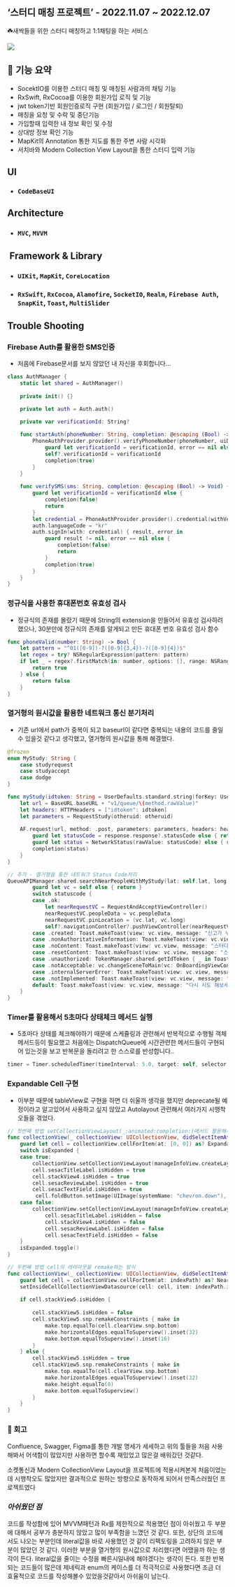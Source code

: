 ## ‘스터디 매칭 프로젝트’ - 2022.11.07 ~ 2022.12.07

☘️새싹들을 위한 스터디 매칭하고 1:1채팅을 하는 서비스
 
<img src="https://user-images.githubusercontent.com/81205931/222653020-dcd84527-c90f-490f-b4d7-2ff79beeb621.png">


## 📱 **기능 요약** 
- SocektIO를 이용한 스터디 매칭 및 매칭된 사람과의 채팅 기능
- RxSwift, RxCocoa를 이용한 회원가입 로직 및 기능
- jwt token기반 회원인증로직 구현 (회원가입 / 로그인 / 회원탈퇴)
- 매칭을 요청 및 수락 및 중단기능
- 가입할때 입력한 내 정보 확인 및 수정
- 상대방 정보 확인 기능
- MapKit의 Annotation 통한 지도를 통한 주변 사람 시각화
- 서치바와 Modern Collection View Layout을 통한 스터디 입력 기능

## **UI**
- ### ```CodeBaseUI```
## **Architecture**
- ### ```MVC```, ```MVVM``` 
##  **Framework & Library**
- ### ```UIKit```, ```MapKit```, ```CoreLocation```
- ### ```RxSwift```, ```RxCocoa```, ```Alamofire```, ```SocketIO```,  ```Realm```, ```Firebase Auth```, ```SnapKit```, ```Toast```, ```MultiSlider``` 

## **Trouble Shooting**
### Firebase Auth를 활용한 SMS인증 
- 처음에 Firebase문서를 보지 않았던 내 자신을 후회합니다...
``` swift
class AuthManager {
    static let shared = AuthManager()
    
    private init() {}

    private let auth = Auth.auth()

    private var verificationId: String?
    
    func startAuth(phoneNumber: String, completion: @escaping (Bool) -> Void) {
        PhoneAuthProvider.provider().verifyPhoneNumber(phoneNumber, uiDelegate: nil) { [weak self] verificationId, error in
            guard let verificationId = verificationId, error == nil else { return }
            self?.verificationId = verificationId
            completion(true)
        }
    }
    
    func verifySMS(sms: String, completion: @escaping (Bool) -> Void) {
        guard let verificationId = verificationId else {
            completion(false)
            return
        }
        let credential = PhoneAuthProvider.provider().credential(withVerificationID: verificationId, verificationCode: sms)
        auth.languageCode = "kr"
        auth.signIn(with: credential) { result, error in
            guard result != nil, error == nil else {
                completion(false)
                return
            }
            completion(true)
        }
    }
}
```
### **정규식을 사용한 휴대폰번호 유효성 검사**
- 정규식의 존재를 몰랐기 때문에 String의 extension을 만들어서 유효성 검사하려 했으나, 30분만에 정규식의 존재를 알게되고 만든 휴대폰 번호 유효성 검사 함수
``` swift
func phoneValid(number: String) -> Bool {
    let pattern = "^01([0-9])-?([0-9]{3,4})-?([0-9]{4})$"
    let regex = try? NSRegularExpression(pattern: pattern)
    if let _ = regex?.firstMatch(in: number, options: [], range: NSRange(location: 0, length: number.count)) {
        return true
    } else {
        return false
    }
}
```
### **열거형의 원시값을 활용한 네트워크 통신 분기처리**
- 기존 url에서 path가 중복이 되고 baseurl이 같다면 중복되는 내용의 코드를 줄일 수 있을것 같다고 생각했고, 열거형의 원시값을 통해 해결했다.

``` swift
@frozen
enum MyStudy: String {
    case studyrequest
    case studyaccept
    case dodge
}

func myStudy(idtoken: String = UserDefaults.standard.string(forKey: UserDefaultsKey.idtoken.rawValue) ?? "", method: MyStudy = .studyrequest, otheruid: String, completion: @escaping (NetworkStatus) -> Void) {
    let url = BaseURL.baseURL + "v1/queue/\(method.rawValue)"
    let headers: HTTPHeaders = ["idtoken": idtoken]   
    let parameters = RequestStudy(otheruid: otheruid)
                
    AF.request(url, method: .post, parameters: parameters, headers: headers).validate().response { response in
        guard let statusCode = response.response?.statusCode else { return }
        guard let status = NetworkStatus(rawValue: statusCode) else { return }
        completion(status)
    }
}

// 추가 - 열거형을 통한 네트워크 Status Code처리
QueueAPIManager.shared.searchNearPeopleWithMyStudy(lat: self.lat, long: self.long, studylist: studylist) { [weak self] statuscode in
        guard let vc = self else { return }
        switch statuscode {
        case .ok:
            let nearRequestVC = RequestAndAcceptViewController()
            nearRequestVC.peopleData = vc.peopleData
            nearRequestVC.pinLocation = (vc.lat, vc.long)
            self?.navigationController?.pushViewController(nearRequestVC, animated: true)
        case .created: Toast.makeToast(view: vc.view, message: "신고가 누적되어 이용하실 수 없습니다")
        case .nonAuthoritativeInformation: Toast.makeToast(view: vc.view, message: "스터디 취소 패널티로, 1분동안 이용하실 수 없습니다")
        case .noContent: Toast.makeToast(view: vc.view, message: "스터디 취소 패널티로, 2분동안 이용하실 수 없습니다")
        case .resetContent: Toast.makeToast(view: vc.view, message: "스터디 취소 패널티로, 3분동안 이용하실 수 없습니다")
        case .unauthorized: TokenManager.shared.getIdToken { _ in Toast.makeToast(view: vc.view, message: "다시 시도 해주세요")}
        case .notAcceptable: vc.changeSceneToMain(vc: OnBoardingViewController())
        case .internalServerError: Toast.makeToast(view: vc.view, message: "500 Server Error")
        case .notImplemented: Toast.makeToast(view: vc.view, message: "501 Client Error")
        default: Toast.makeToast(view: vc.view, message: "다시 시도 해보세요")
    }
}
```
### **Timer를 활용해서 5초마다 상태체크 메서드 실행**
- 5초마다 상태를 체크해야하기 때문에 스케쥴링과 관련해서 반복적으로 수행될 객체 메서드등이 필요했고 처음에는 DispatchQueue에 시간관련한 메서드들이 구현되어 있는것을 보고 반복문을 돌리려고 한 스스로를 반성합니다..
```swift
timer = Timer.scheduledTimer(timeInterval: 5.0, target: self, selector: #selector(stateCheck), userInfo: nil, repeats: true)
```
### **Expandable Cell 구현**
- 이부분 때문에 tableView로 구현을 하면 더 쉬울까 생각을 했지만 deprecate될 예정이라고 알고있어서 사용하고 싶지 않았고 Autolayout 관련해서 여러가지 시행착오들을 겪었다. 
``` swift
// 첫번째 방법 setCollectionViewLayout(_:animated:completion:)메서드 활용해서 UICollectionView의 레이아웃을 새로 지정해주는 방식
func collectionView(_ collectionView: UICollectionView, didSelectItemAt indexPath: IndexPath) {
	guard let cell = collectionView.cellForItem(at: [0, 0]) as? ExpandableCell else { return }
    switch isExpanded {
    case true:
    	collectionView.setCollectionViewLayout(manageInfoView.createLayout(height: 58), animated: true)
        cell.sesacTitleLabel.isHidden = true
        cell.stackView4.isHidden = true
    	cell.sesacReviewLabel.isHidden = true
       	cell.sesacTextField.isHidden = true
         cell.foldButton.setImage(UIImage(systemName: "chevron.down"), for: .normal)
    case false:
        collectionView.setCollectionViewLayout(manageInfoView.createLayout(height: 310), animated: true) { _ in
       		cell.sesacTitleLabel.isHidden = false
        	cell.stackView4.isHidden = false
        	cell.sesacReviewLabel.isHidden = false
        	cell.sesacTextField.isHidden = false
    }
	isExpanded.toggle()
}

// 두번째 방법 cell의 레이아웃을 remake하는 방식
func collectionView(_ collectionView: UICollectionView, didSelectItemAt indexPath: IndexPath) {
    guard let cell = collectionView.cellForItem(at: indexPath) as? NearUserCell else { return }
    setInsideCellCollectionViewDatasource(cell: cell, item: indexPath.item)
        
    if cell.stackView5.isHidden {
            
        cell.stackView5.isHidden = false
        cell.stackView5.snp.remakeConstraints { make in
            make.top.equalTo(cell.clearView.snp.bottom)
            make.horizontalEdges.equalToSuperview().inset(32)
            make.bottom.equalToSuperview().inset(16)
        }
    } else {
        cell.stackView5.isHidden = true   
        cell.stackView5.snp.remakeConstraints { make in
            make.top.equalTo(cell.clearView.snp.bottom)
            make.horizontalEdges.equalToSuperview().inset(32)
            make.height.equalTo(0)
            make.bottom.equalToSuperview()
        }
    }
}
``` 


### 📝 **회고**

Confluence, Swagger, Figma를 통한 개발 명세가 세세하고 위의 툴들을 처음 사용해봐서 어색함이 많았지만 사용하면 할수록 재밌었고 많은걸 배워갔던 것같다.

소켓통신과 Modern CollectionView Layout을 프로젝트에 적용시켜본게 처음이었는데 시행착오도 많았지만 결과적으로 원하는 방향으로 동작하게 되어서 만족스러웠던 프로젝트였다


### ___아쉬웠던 점___
코드를 작성함에 있어 MVVM패턴과 Rx를 제한적으로 적용했던 점이 아쉬웠고 두 부분에 대해서 공부가 충분하지 않았고 많이 부족함을 느꼈던 것 같다. 또한, 상단의 코드에서도 나오는 부분인데 literal값을 바로 사용했던 것 같이 리팩토링을 고려하지 않은 부분이 많았던 것 같다. 이러한 부분을 열거형의 원시값으로 처리했다면 어땠을까 하는 생각이 든다. literal값을 줄이는 수정을 빠른시일내에 해야겠다는 생각이 든다. 또한 반복되는 코드들이 많은데 제네릭과 enum의 케이스를 더 적극적으로 사용했다면 조금 더 효율적으로 코드를 작성해볼수 있었을것같아서 아쉬움이 남는다.
